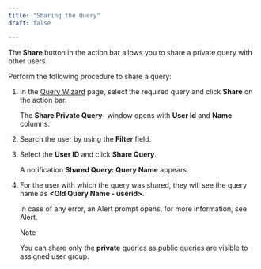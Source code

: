 ```yaml
---
title: "Sharing the Query"
draft: false

---
```

The **Share** button in the action bar allows you to share a private query
with other users.

Perform the following procedure to share a query:

  1. In the [Query Wizard](Query-Wizard.md) page, select the required query and click **Share** on the action bar.

      The **Share Private Query-** window opens with **User Id** and **Name** columns.

  1. Search the user by using the **Filter** field. 
  2. Select the **User ID** and click **Share Query**.

      A notification **Shared Query: Query Name** appears.

  3. For the user with which the query was shared, they will see the query name as **\<Old Query Name - userid\>**.

      In case of any error, an Alert prompt opens, for more information, see Alert.

     >[!Note] 
     >You can share only the **private** queries as public queries are visible to
assigned user group.

